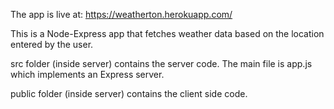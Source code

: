 The app is live at: https://weatherton.herokuapp.com/

This is a Node-Express app that fetches weather data based on the location entered by the user.

src folder (inside server) contains the server code. The main file is app.js which implements an Express server.

public folder (inside server) contains the client side code.
